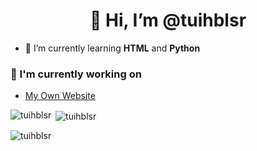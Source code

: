 <h1 align="center">👋 Hi, I’m @tuihblsr </h1>

- 🌱 I’m currently learning **HTML** and **Python**

### 🔭 I'm currently working on

- [My Own Website](https://tuihblsr.github.io/)

<p><img align="left" src="https://github-readme-stats.vercel.app/api/top-langs?username=tuihblsr&show_icons=true&locale=en&layout=compact" alt="tuihblsr" /></p>
<p>&nbsp;<img align="center" src="https://github-readme-stats.vercel.app/api?username=tuihblsr&show_icons=true&locale=en" alt="tuihblsr" /></p>
<p><img align="center" src="https://github-readme-streak-stats.herokuapp.com/?user=tuihblsr&theme=default" alt="tuihblsr" /></p>
